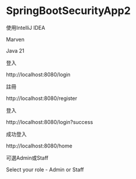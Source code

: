 # SpringBootSecurityApp2

使用IntelliJ IDEA

Marven

Java 21

登入

http://localhost:8080/login

註冊

http://localhost:8080/register

登入

http://localhost:8080/login?success

成功登入

http://localhost:8080/home

可選Admin或Staff

Select your role - Admin or Staff
